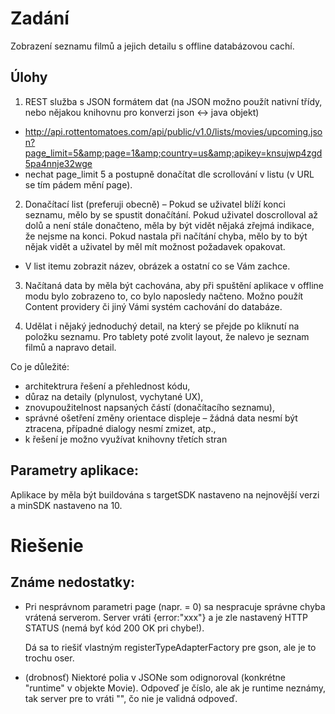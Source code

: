 Zadání
======

Zobrazení seznamu filmů a jejich detailu s offline databázovou cachí.

Úlohy
-----
1. REST služba s JSON formátem dat (na JSON možno použít nativní třídy, nebo nějakou knihovnu pro konverzi json <-> java objekt)
  - http://api.rottentomatoes.com/api/public/v1.0/lists/movies/upcoming.json?page_limit=5&amp;page=1&amp;country=us&amp;apikey=knsujwp4zgd5pa4nnje32wge 
  - nechat page_limit 5 a postupně donačítat dle scrollování v listu (v URL se tím pádem mění page).

2. Donačítací list (preferuji obecně) – Pokud se uživatel blíží konci seznamu, mělo by se spustit donačítání. Pokud uživatel doscrolloval až dolů a není stále donačteno, měla by být vidět nějaká zřejmá indikace, že nejsme na konci. Pokud nastala při načítání chyba, mělo by to být nějak vidět a uživatel by měl mít možnost požadavek opakovat.
  - V list itemu zobrazit název, obrázek a ostatní co se Vám zachce.

3. Načítaná data by měla být cachována, aby při spuštění aplikace v offline modu bylo zobrazeno to, co bylo naposledy načteno. Možno použít Content providery či jiný Vámi systém cachování do databáze.

4. Udělat i nějaký jednoduchý detail, na který se přejde po kliknutí na položku seznamu. Pro tablety poté zvolit layout, že nalevo je seznam filmů a napravo detail.

Co je důležité: 
  - architektrura řešení a přehlednost kódu,
  - důraz na detaily (plynulost, vychytané UX),
  - znovupoužitelnost napsaných částí (donačítacího seznamu),
  - správné ošetření změny orientace displeje – žádná data nesmí být ztracena, případné dialogy nesmí zmizet, atp.,
  - k řešení je možno využívat knihovny třetích stran

Parametry aplikace:
-------------------
Aplikace by měla být buildována s targetSDK nastaveno na nejnovější verzi a minSDK nastaveno na 10.

Riešenie
========

Známe nedostatky:
-----------------
- Pri nesprávnom parametri page (napr. = 0) sa nespracuje správne chyba vrátená serverom. Server vráti {error:"xxx"} a je zle nastavený HTTP STATUS (nemá byť kód 200 OK pri chybe!).
   
  Dá sa to riešiť vlastným registerTypeAdapterFactory pre gson, ale je to trochu oser.

- (drobnosť) Niektoré polia v JSONe som odignoroval (konkrétne "runtime" v objekte Movie). Odpoveď je číslo, ale ak je runtime neznámy, tak server pre to vráti "", čo nie je validná odpoveď. 
